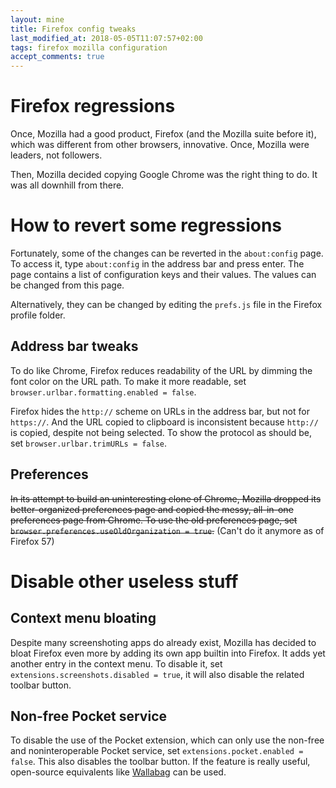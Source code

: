 ```yaml
---
layout: mine
title: Firefox config tweaks
last_modified_at: 2018-05-05T11:07:57+02:00
tags: firefox mozilla configuration
accept_comments: true
---
```


# Firefox regressions

Once, Mozilla had a good product, Firefox (and the Mozilla suite before it), which was different from other browsers, innovative. Once, Mozilla were leaders, not followers.

Then, Mozilla decided copying Google Chrome was the right thing to do. It was all downhill from there.

# How to revert some regressions

Fortunately, some of the changes can be reverted in the `about:config` page. To access it, type `about:config` in the address bar and press enter. The page contains a list of configuration keys and their values. The values can be changed from this page.

Alternatively, they can be changed by editing the `prefs.js` file in the Firefox profile folder.

## Address bar tweaks

To do like Chrome, Firefox reduces readability of the URL by dimming the font color on the URL path. To make it more readable, set `browser.urlbar.formatting.enabled = false`.

Firefox hides the `http://` scheme on URLs in the address bar, but not for `https://`. And the URL copied to clipboard is inconsistent because `http://` is copied, despite not being selected. To show the protocol as should be, set `browser.urlbar.trimURLs = false`.

## Preferences

~~In its attempt to build an uninteresting clone of Chrome, Mozilla dropped its better-organized preferences page and copied the messy, all-in-one preferences page from Chrome. To use the old preferences page, set `browser.preferences.useOldOrganization = true`.~~ (Can't do it anymore as of Firefox 57)

# Disable other useless stuff

## Context menu bloating

Despite many screenshoting apps do already exist, Mozilla has decided to bloat Firefox even more by adding its own app builtin into Firefox. It adds yet another entry in the context menu. To disable it, set `extensions.screenshots.disabled = true`, it will also disable the related toolbar button.

## Non-free Pocket service

To disable the use of the Pocket extension, which can only use the non-free and noninteroperable Pocket service, set `extensions.pocket.enabled = false`. This also disables the toolbar button. If the feature is really useful, open-source equivalents like [Wallabag](https://www.wallabag.org/) can be used.
